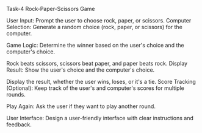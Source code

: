 Task-4
Rock-Paper-Scissors Game

User Input: Prompt the user to choose rock, paper, or scissors.
Computer Selection: Generate a random choice (rock, paper, or scissors) for
the computer.

Game Logic: Determine the winner based on the user's choice and the
computer's choice.

Rock beats scissors, scissors beat paper, and paper beats rock.
Display Result: Show the user's choice and the computer's choice.

Display the result, whether the user wins, loses, or it's a tie.
Score Tracking (Optional): Keep track of the user's and computer's scores for
multiple rounds.

Play Again: Ask the user if they want to play another round.

User Interface: Design a user-friendly interface with clear instructions and
feedback.
